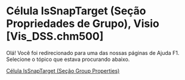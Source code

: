 
# Célula IsSnapTarget (Seção Propriedades de Grupo), Visio [Vis_DSS.chm500]

Olá! Você foi redirecionado para uma das nossas páginas de Ajuda F1. Selecione o tópico que estava procurando abaixo.

[Célula IsSnapTarget (Seção Group Properties)](http://msdn.microsoft.com/library/b58131f6-a566-d9ca-bad4-4f4b66e03aaf%28Office.15%29.aspx)
